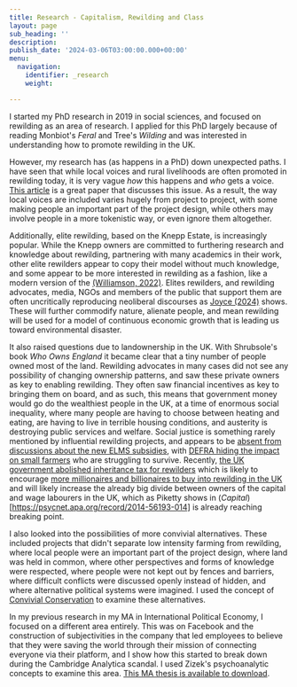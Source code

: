 ```yaml
---
title: Research - Capitalism, Rewilding and Class
layout: page
sub_heading: ''
description: 
publish_date: '2024-03-06T03:00:00.000+00:00'
menu:
  navigation:
    identifier: _research
    weight: 

---
```


I started my PhD research in 2019 in social sciences, and focused on rewilding as an area of research. I applied for this PhD largely because of reading Monbiot's _Feral_ and Tree's _Wilding_ and was interested in understanding how to promote rewilding in the UK.

However, my research has (as happens in a PhD) down unexpected paths. I have seen that while local voices and rural livelihoods are often promoted in rewilding today, it is very vague _how_ this happens and _who_ gets a voice. [This article](#) is a great paper that discusses this issue. As a result, the way local voices are included varies hugely from project to project, with some making people an important part of the project design, while others may involve people in a more tokenistic way, or even ignore them altogether. 

Additionally, elite rewilding, based on the Knepp Estate, is increasingly popular. While the Knepp owners are committed to furthering research and knowledge about rewilding, partnering with many academics in their work, other elite rewilders appear to copy their model without much knowledge, and some appear to be more interested in rewilding as a fashion, like a modern version of the [(Williamson, 2022)](https://research-portal.uea.ac.uk/en/publications/rewilding-a-landscape-history-perspective). Elites rewilders, and rewilding advocates, media, NGOs and members of the public that support them are often uncritically reproducing neoliberal discourses as [Joyce (2024)](https://michel-foucault.com/2024/02/27/eva-joyce-rewilding-tourism-in-the-news-power-knowledge-and-the-irish-and-uk-news-media-discourses-annals-of-tourism-research-2024/) shows. These will further commodify nature, alienate people, and mean rewilding will be used for a model of continuous economic growth that is leading us toward environmental disaster.

It also raised questions due to landownership in the UK. With Shrubsole's book _Who Owns England_ it became clear that a tiny number of people owned most of the land. Rewilding advocates in many cases did not see any possibility of changing ownership patterns, and saw these private owners as key to enabling rewilding. They often saw financial incentives as key to bringing them on board, and as such, this means that government money would go do the wealthiest people in the UK, at a time of enormous social inequality, where many people are having to choose between heating and eating, are having to live in terrible housing conditions, and austerity is destroying public services and welfare. Social justice is something rarely mentioned by influential rewilding projects, and appears to be [absent from discussions about the new ELMS subsidies](#), with [DEFRA hiding the impact on small farmers](https://www.theguardian.com/environment/2024/feb/20/defra-officials-buried-analysis-dire-financial-prospects-hill-farmers-brexit-faming-payments-scheme) who are struggling to survive. Recently, [the UK government abolished inheritance tax for rewilders](https://www.rewildingbritain.org.uk/blog/what-a-relief-rewilding-gets-a-tax-break) which is likely to encourage [more millionaires and billionaires to buy into rewilding in the UK](#) and will likely increase the already big divide between owners of the capital and wage labourers in the UK, which as Piketty shows in (_Capital_)[https://psycnet.apa.org/record/2014-56193-014] is already reaching breaking point. 

I also looked into the possibilities of more convivial alternatives. These included projects that didn't separate low intensity farming from rewilding, where local people were an important part of the project design, where land was held in common, where other perspectives and forms of knowledge were respected, where people were not kept out by fences and barriers, where difficult conflicts were discussed openly instead of hidden, and where alternative political systems were imagined. I used the concept of [Convivial Conservation](#) to examine these alternatives.

In my previous research in my MA in International Political Economy, I focused on a different area entirely. This was on Facebook and the construction of subjectivities in the company that led employees to believe that they were saving the world through their mission of connecting everyone via their platform, and I show how this started to break down during the Cambridge Analytica scandal. I used Zizek's psychoanalytic concepts to examine this area. [This MA thesis is available to download](2018-08-10-cambridge-analytica-facebook-zizek.md).
